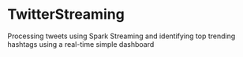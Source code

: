 # TwitterStreaming
Processing tweets using Spark Streaming and identifying top trending hashtags using a real-time simple dashboard
